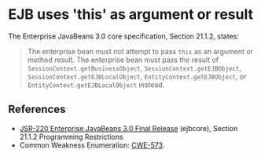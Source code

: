 # EJB uses 'this' as argument or result
The Enterprise JavaBeans 3.0 core specification, Section 21.1.2, states:

> The enterprise bean must not attempt to pass `this` as an argument or method result. The enterprise bean must pass the result of `SessionContext.getBusinessObject`, `SessionContext.getEJBObject`, `SessionContext.getEJBLocalObject`, `EntityContext.getEJBObject`, or `EntityContext.getEJBLocalObject` instead.


## References
* [ JSR-220 Enterprise JavaBeans 3.0 Final Release](http://jcp.org/aboutJava/communityprocess/final/jsr220/index.html) (ejbcore), Section 21.1.2 Programming Restrictions
* Common Weakness Enumeration: [CWE-573](https://cwe.mitre.org/data/definitions/573.html).
